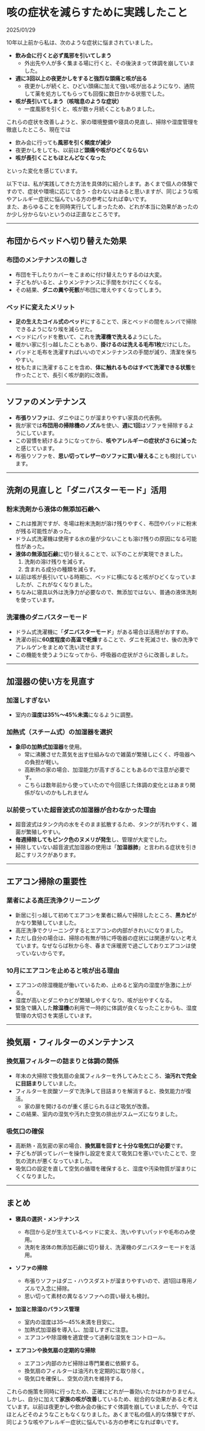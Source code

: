 # 咳の症状を減らすために実践したこと

2025/01/29

10年以上前から私は、次のような症状に悩まされていました。

- **飲み会に行くと必ず風邪を引いてしまう**  
  - 外出先や人が多く集まる場に行くと、その後決まって体調を崩していました。
- **週に3回以上の夜更かしをすると強烈な頭痛と咳が出る**  
  - 夜更かしが続くと、ひどい頭痛に加えて強い咳が出るようになり、通院して薬を処方してもらっても回復に数日かかる状態でした。
- **咳が長引いてしまう（咳喘息のような症状）**  
  - 一度風邪を引くと、咳が数ヶ月続くこともありました。

これらの症状を改善しようと、家の環境整備や寝具の見直し、掃除や湿度管理を徹底したところ、現在では

- 飲み会に行っても**風邪を引く頻度が減少**  
- 夜更かしをしても、以前ほど**頭痛や咳がひどくならない**  
- **咳が長引くこともほとんどなくなった**

といった変化を感じています。  

以下では、私が実践してきた方法を具体的に紹介します。あくまで個人の体験ですので、症状や環境に応じて合う・合わないはあると思いますが、同じような咳やアレルギー症状に悩んでいる方の参考になれば幸いです。  
また、あらゆることを同時実行してしまったため、どれが本当に効果があったのか少し分からないというのは正直なところです。

---

## 布団からベッドへ切り替えた効果

### 布団のメンテナンスの難しさ

- 布団を干したりカバーをこまめに付け替えたりするのは大変。  
- 子どもがいると、よりメンテナンスに手間をかけにくくなる。  
- その結果、**ダニの糞や死骸**が布団に増えやすくなってしまう。

### ベッドに変えたメリット

- **足の生えたコイル式のベッド**にすることで、床とベッドの間をルンバで掃除できるようになり埃を減らせた。  
- ベッドにパッドを敷いて、これを**洗濯機で洗える**ようにした。  
- 暖かい家に引っ越したこともあり、**掛けるのは洗える毛布1枚**だけにした。
- パッドと毛布を洗濯すればいいのでメンテナンスの手間が減り、清潔を保ちやすい。    
- 枕もたまに洗濯することを含め、**体に触れるものはすべて洗濯できる状態**を作ったことで、長引く咳が劇的に改善。

---

## ソファのメンテナンス

- **布張りソファ**は、ダニやほこりが溜まりやすい家具の代表例。  
- 我が家では**布団用の掃除機のノズル**を使い、**週に1回**はソファを掃除するようにしています。  
- この習慣を続けるようになってから、**咳やアレルギーの症状がさらに減った**と感じています。  
- 布張りソファを、**思い切ってレザーのソファに買い替える**ことも検討しています。

---

## 洗剤の見直しと「ダニバスターモード」活用

### 粉末洗剤から液体の無添加石鹸へ

- これは推測ですが、冬場は粉末洗剤が溶け残りやすく、布団やパッドに粉末が残る可能性があった。
- ドラム式洗濯機は使用する水の量が少ないことも溶け残りの原因になる可能性があった。
- **液体の無添加石鹸**に切り替えることで、以下のことが実現できました。   
  1. 洗剤の溶け残りを減らす。  
  2. 含まれる成分の種類を減らす。  
- 以前は咳が長引いている時期に、ベッドに横になると咳がひどくなっていましたが、これがなくなりました。
- ちなみに寝具以外は洗浄力が必要なので、無添加ではない、普通の液体洗剤を使っています。

### 洗濯機のダニバスターモード

- ドラム式洗濯機に「**ダニバスターモード**」がある場合は活用がおすすめ。  
- 洗濯の前に**60度程度の高温で乾燥**することで、ダニを死滅させ、後の洗浄でアレルゲンをまとめて洗い流せます。  
- この機能を使うようになってから、呼吸器の症状がさらに改善しました。

---

## 加湿器の使い方を見直す

### 加湿しすぎない

- 室内の**湿度は35%〜45%未満**になるように調整。  

### 加熱式（スチーム式）の加湿器を選択

- **象印の加熱式加湿器**を使用。  
  - 常に沸騰させた蒸気を出す仕組みなので雑菌が繁殖しにくく、呼吸器への負担が軽い。  
  - 高断熱の家の場合、加湿能力が高すぎることもあるので注意が必要です。
  - こちらは数年前から使っていたので今回感じた体調の変化とはあまり関係がないのかもしれません

### 以前使っていた超音波式の加湿器が合わなかった理由

- 超音波式はタンク内の水をそのまま拡散するため、タンクが汚れやすく、雑菌が繁殖しやすい。  
- **毎週掃除してもピンク色のヌメリが発生**し、管理が大変でした。
- 掃除していない超音波式加湿器の使用は「**加湿器肺**」と言われる症状を引き起こすリスクがあります。


---

## エアコン掃除の重要性

### 業者による高圧洗浄クリーニング

- 新居に引っ越して初めてエアコンを業者に頼んで掃除したところ、**黒カビ**がかなり繁殖していました。  
- 高圧洗浄でクリーニングするとエアコンの内部がきれいになりました。
- ただし自分の場合は、掃除の有無が特に呼吸器の症状には関連がないと考えています。なぜならば秋から冬、春まで床暖房で過ごしておりエアコンは使っていないからです。

### 10月にエアコンを止めると咳が出る理由

- エアコンの除湿機能が働いているため、止めると室内の湿度が急激に上がる。  
- 湿度が高いとダニやカビが繁殖しやすくなり、咳が出やすくなる。  
- 緊急で購入した**除湿機**の利用で一時的に体調が良くなったことからも、湿度管理の大切さを実感しています。

---

## 換気扇・フィルターのメンテナンス

### 換気扇フィルターの詰まりと体調の関係

- 年末の大掃除で換気扇の金属フィルターを外してみたところ、**油汚れで完全に目詰まり**していました。  
- フィルターを炭酸ソーダで洗浄して目詰まりを解消すると、換気能力が復活。  
  - 家の扉を開けるのが重く感じられるほど吸気が改善。  
- この結果、室内の湿気や汚れた空気の排出がスムーズになりました。

### 吸気口の確保

- 高断熱・高気密の家の場合、**換気扇を回すと十分な吸気口が必要**です。  
- 子どもが誤ってレバーを操作し設定を変えて吸気口を塞いでいたことで、空気の流れが悪くなっていました。  
- 吸気口の設定を直して空気の循環を確保すると、湿度や汚染物質が溜まりにくくなりました。

---

## まとめ

- **寝具の選択・メンテナンス**  
  - 布団から足が生えているベッドに変え、洗いやすいパッドや毛布のみ使用。  
  - 洗剤を液体の無添加石鹸に切り替え、洗濯機のダニバスターモードを活用。  

- **ソファの掃除**  
  - 布張りソファはダニ・ハウスダストが溜まりやすいので、週1回は専用ノズルで入念に掃除。  
  - 思い切って素材の異なるソファへの買い替えも検討。  

- **加湿と除湿のバランス管理**  
  - 室内の湿度は35〜45%未満を目安に。  
  - 加熱式加湿器を導入し、加湿しすぎに注意。  
  - エアコンや除湿機を適宜使って過剰な湿気をコントロール。  

- **エアコンや換気扇の定期的な掃除**  
  - エアコン内部のカビ掃除は専門業者に依頼する。  
  - 換気扇のフィルターは油汚れを定期的に取り除く。  
  - 吸気口を確保し、空気の流れを維持する。  

これらの施策を同時に行ったため、正確にどれが一番効いたかはわかりません。しかし、自分に加えて**家族の咳が改善**しているため、総合的な効果があると考えています。以前は夜更かしや飲み会の後にすぐ体調を崩していましたが、今ではほとんどそのようなこともなくなりました。あくまで私の個人的な体験ですが、同じような咳やアレルギー症状に悩んでいる方の参考になれば幸いです。
